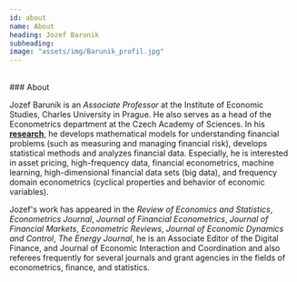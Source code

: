 ```yaml
---
id: about
name: About
heading: Jozef Barunik
subheading:
image: "assets/img/Barunik_profil.jpg"
---
```


<br/>
### About
<br/>

Jozef Baruník is an *Associate Professor* at the Institute of Economic Studies, Charles University in Prague. He also serves as a head of the Econometrics department at the Czech Academy of Sciences. In his [**research**](#/features/02-publications), he develops mathematical models for understanding financial problems (such as measuring and managing financial risk), develops statistical methods and analyzes financial data. Especially, he is interested in asset pricing, high-frequency data, financial econometrics, machine learning, high-dimensional financial data sets (big data), and frequency domain econometrics (cyclical properties and behavior of economic variables).

Jozef's work has appeared in the *Review of Economics and Statistics*, *Econometrics Journal*, *Journal of Financial Econometrics*, *Journal of Financial Markets*, *Econometric Reviews*, *Journal of Economic Dynamics and Control*, *The Energy Journal*,  he is an Associate Editor of the Digital Finance, and Journal of Economic Interaction and Coordination and also referees frequently for several journals and grant agencies in the fields of econometrics, finance, and statistics.

<br/>

<a href="https://www.utia.cas.cz/files/Barunik_cv_2019.pdf" target="blank">
  <i class="ai ai-cv-square ai-2x"></i></a>
<a href="https://scholar.google.cz/citations?user=XDtEei4AAAAJ&hl=en" target="blank">
  <i class="ai ai-google-scholar-square ai-2x"></i></a>
